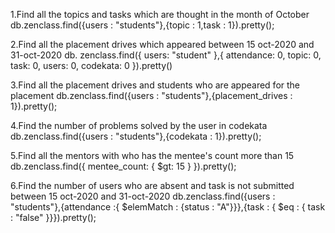 1.Find all the topics and tasks which are thought in the month of October
db.zenclass.find({users : "students"},{topic : 1,task : 1}).pretty();

2.Find all the placement drives which appeared between 15 oct-2020 and 31-oct-2020
db. zenclass.find({ users: "student" },{ attendance: 0, topic: 0, task: 0, users: 0, codekata: 0 }).pretty()

3.Find all the placement drives and students who are appeared for the placement
db.zenclass.find({users : "students"},{placement_drives : 1}).pretty();

4.Find the number of problems solved by the user in codekata
db.zenclass.find({users : "students"},{codekata : 1}).pretty();

5.Find all the mentors with who has the mentee's count more than 15
db.zenclass.find({ mentee_count: { $gt: 15 } }).pretty();

6.Find the number of users who are absent and task is not submitted between 15 oct-2020 and 31-oct-2020
db.zenclass.find({users : "students"},{attendance :{ $elemMatch : {status : "A"}}},{task : { $eq : { task : "false" }}}).pretty();
